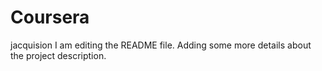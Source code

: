 # Coursera
jacquision
I am editing the README file. Adding some more details about the project description.

